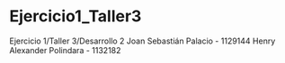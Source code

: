 # Ejercicio1_Taller3
Ejercicio 1/Taller 3/Desarrollo 2
Joan Sebastián Palacio  - 1129144
Henry Alexander Polindara - 1132182
